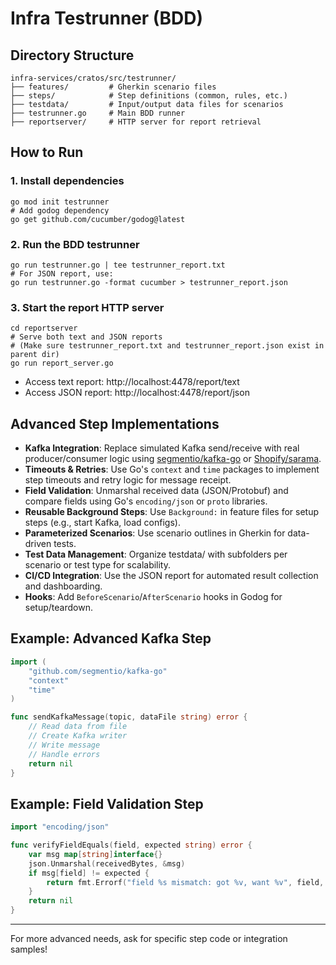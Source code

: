 # Infra Testrunner (BDD)

## Directory Structure

```
infra-services/cratos/src/testrunner/
├── features/         # Gherkin scenario files
├── steps/            # Step definitions (common, rules, etc.)
├── testdata/         # Input/output data files for scenarios
├── testrunner.go     # Main BDD runner
├── reportserver/     # HTTP server for report retrieval
```

## How to Run

### 1. Install dependencies
```
go mod init testrunner
# Add godog dependency
go get github.com/cucumber/godog@latest
```

### 2. Run the BDD testrunner
```
go run testrunner.go | tee testrunner_report.txt
# For JSON report, use:
go run testrunner.go -format cucumber > testrunner_report.json
```

### 3. Start the report HTTP server
```
cd reportserver
# Serve both text and JSON reports
# (Make sure testrunner_report.txt and testrunner_report.json exist in parent dir)
go run report_server.go
```
- Access text report: http://localhost:4478/report/text
- Access JSON report: http://localhost:4478/report/json

## Advanced Step Implementations

- **Kafka Integration**: Replace simulated Kafka send/receive with real producer/consumer logic using [segmentio/kafka-go](https://github.com/segmentio/kafka-go) or [Shopify/sarama](https://github.com/Shopify/sarama).
- **Timeouts & Retries**: Use Go's `context` and `time` packages to implement step timeouts and retry logic for message receipt.
- **Field Validation**: Unmarshal received data (JSON/Protobuf) and compare fields using Go's `encoding/json` or `proto` libraries.
- **Reusable Background Steps**: Use `Background:` in feature files for setup steps (e.g., start Kafka, load configs).
- **Parameterized Scenarios**: Use scenario outlines in Gherkin for data-driven tests.
- **Test Data Management**: Organize testdata/ with subfolders per scenario or test type for scalability.
- **CI/CD Integration**: Use the JSON report for automated result collection and dashboarding.
- **Hooks**: Add `BeforeScenario`/`AfterScenario` hooks in Godog for setup/teardown.

## Example: Advanced Kafka Step
```go
import (
    "github.com/segmentio/kafka-go"
    "context"
    "time"
)

func sendKafkaMessage(topic, dataFile string) error {
    // Read data from file
    // Create Kafka writer
    // Write message
    // Handle errors
    return nil
}
```

## Example: Field Validation Step
```go
import "encoding/json"

func verifyFieldEquals(field, expected string) error {
    var msg map[string]interface{}
    json.Unmarshal(receivedBytes, &msg)
    if msg[field] != expected {
        return fmt.Errorf("field %s mismatch: got %v, want %v", field, msg[field], expected)
    }
    return nil
}
```

---
For more advanced needs, ask for specific step code or integration samples!
